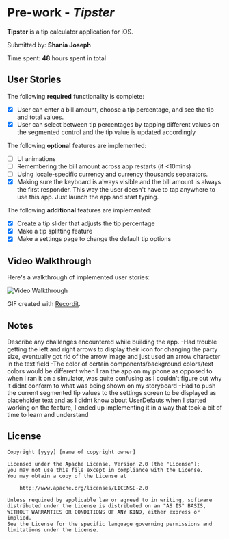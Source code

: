 # Pre-work - *Tipster*

**Tipster** is a tip calculator application for iOS.

Submitted by: **Shania Joseph**

Time spent: **48** hours spent in total

## User Stories

The following **required** functionality is complete:

* [x] User can enter a bill amount, choose a tip percentage, and see the tip and total values.
* [x] User can select between tip percentages by tapping different values on the segmented control and the tip value is updated accordingly

The following **optional** features are implemented:

* [ ] UI animations
* [ ] Remembering the bill amount across app restarts (if <10mins)
* [ ] Using locale-specific currency and currency thousands separators.
* [x] Making sure the keyboard is always visible and the bill amount is always the first responder. This way the user doesn't have to tap anywhere to use this app. Just launch the app and start typing.

The following **additional** features are implemented:

- [x] Create a tip slider that adjusts the tip percentage
- [x] Make a tip splitting feature
- [x] Make a settings page to change the default tip options

## Video Walkthrough

Here's a walkthrough of implemented user stories:

<img src='http://g.recordit.co/fu1m6gXui5.gif' title='Video Walkthrough' width='' alt='Video Walkthrough' />

GIF created with [Recordit](https://recordit.co).

## Notes

Describe any challenges encountered while building the app.
-Had trouble getting the left and right arrows to display their icon for changing the party size, eventually got rid of the arrow image and just used an arrow character in the text field
-The color of certain components/background colors/text colors would be different when I ran the app on my phone as opposed to when I ran it on a simulator, was quite confusing as I couldn't figure out why it didnt conform to what was being shown on my storyboard
-Had to push the current segmented tip values to the settings screen to be displayed as placeholder text and as I didnt know about UserDefauts when I started working on the feature, I ended up implementing it in a way that took a bit of time to learn and understand

## License

    Copyright [yyyy] [name of copyright owner]

    Licensed under the Apache License, Version 2.0 (the "License");
    you may not use this file except in compliance with the License.
    You may obtain a copy of the License at

        http://www.apache.org/licenses/LICENSE-2.0

    Unless required by applicable law or agreed to in writing, software
    distributed under the License is distributed on an "AS IS" BASIS,
    WITHOUT WARRANTIES OR CONDITIONS OF ANY KIND, either express or implied.
    See the License for the specific language governing permissions and
    limitations under the License.
